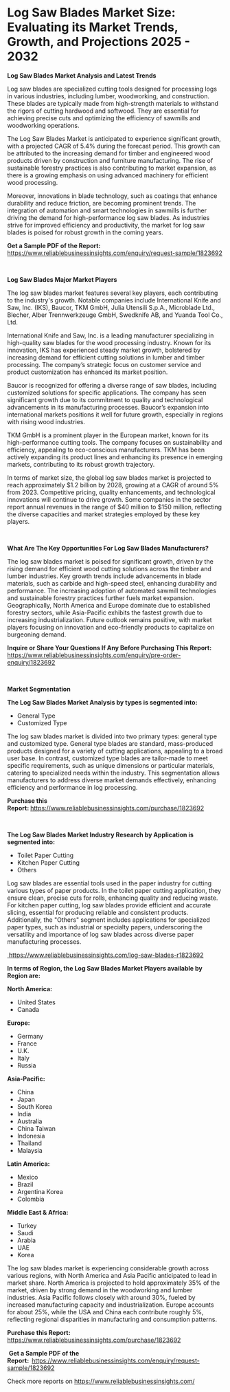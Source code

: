 <p><h1>Log Saw Blades Market Size: Evaluating its Market Trends, Growth, and Projections 2025 - 2032</h1></p><p><strong>Log Saw Blades Market Analysis and Latest Trends</strong></p>
<p><p>Log saw blades are specialized cutting tools designed for processing logs in various industries, including lumber, woodworking, and construction. These blades are typically made from high-strength materials to withstand the rigors of cutting hardwood and softwood. They are essential for achieving precise cuts and optimizing the efficiency of sawmills and woodworking operations.</p><p>The Log Saw Blades Market is anticipated to experience significant growth, with a projected CAGR of 5.4% during the forecast period. This growth can be attributed to the increasing demand for timber and engineered wood products driven by construction and furniture manufacturing. The rise of sustainable forestry practices is also contributing to market expansion, as there is a growing emphasis on using advanced machinery for efficient wood processing.</p><p>Moreover, innovations in blade technology, such as coatings that enhance durability and reduce friction, are becoming prominent trends. The integration of automation and smart technologies in sawmills is further driving the demand for high-performance log saw blades. As industries strive for improved efficiency and productivity, the market for log saw blades is poised for robust growth in the coming years.</p></p>
<p><strong>Get a Sample PDF of the Report:&nbsp;</strong> <a href="https://www.reliablebusinessinsights.com/enquiry/request-sample/1823692?utm_campaign=3494&utm_medium=2&utm_source=Github&utm_content=ia&utm_term=08042025&utm_id=log-saw-blades">https://www.reliablebusinessinsights.com/enquiry/request-sample/1823692</a></p>
<p>&nbsp;</p>
<p><strong>Log Saw Blades Major Market Players</strong></p>
<p><p>The log saw blades market features several key players, each contributing to the industry's growth. Notable companies include International Knife and Saw, Inc. (IKS), Baucor, TKM GmbH, Julia Utensili S.p.A., Microblade Ltd., Blecher, Alber Trennwerkzeuge GmbH, Swedknife AB, and Yuanda Tool Co., Ltd.</p><p>International Knife and Saw, Inc. is a leading manufacturer specializing in high-quality saw blades for the wood processing industry. Known for its innovation, IKS has experienced steady market growth, bolstered by increasing demand for efficient cutting solutions in lumber and timber processing. The company’s strategic focus on customer service and product customization has enhanced its market position.</p><p>Baucor is recognized for offering a diverse range of saw blades, including customized solutions for specific applications. The company has seen significant growth due to its commitment to quality and technological advancements in its manufacturing processes. Baucor’s expansion into international markets positions it well for future growth, especially in regions with rising wood industries.</p><p>TKM GmbH is a prominent player in the European market, known for its high-performance cutting tools. The company focuses on sustainability and efficiency, appealing to eco-conscious manufacturers. TKM has been actively expanding its product lines and enhancing its presence in emerging markets, contributing to its robust growth trajectory.</p><p>In terms of market size, the global log saw blades market is projected to reach approximately $1.2 billion by 2028, growing at a CAGR of around 5% from 2023. Competitive pricing, quality enhancements, and technological innovations will continue to drive growth. Some companies in the sector report annual revenues in the range of $40 million to $150 million, reflecting the diverse capacities and market strategies employed by these key players.</p></p>
<p>&nbsp;</p>
<p><strong>What Are The Key Opportunities For Log Saw Blades Manufacturers?</strong></p>
<p><p>The log saw blades market is poised for significant growth, driven by the rising demand for efficient wood cutting solutions across the timber and lumber industries. Key growth trends include advancements in blade materials, such as carbide and high-speed steel, enhancing durability and performance. The increasing adoption of automated sawmill technologies and sustainable forestry practices further fuels market expansion. Geographically, North America and Europe dominate due to established forestry sectors, while Asia-Pacific exhibits the fastest growth due to increasing industrialization. Future outlook remains positive, with market players focusing on innovation and eco-friendly products to capitalize on burgeoning demand.</p></p>
<p><strong>Inquire or Share Your Questions If Any Before Purchasing This Report:</strong> <a href="https://www.reliablebusinessinsights.com/enquiry/pre-order-enquiry/1823692?utm_campaign=3494&utm_medium=2&utm_source=Github&utm_content=ia&utm_term=08042025&utm_id=log-saw-blades">https://www.reliablebusinessinsights.com/enquiry/pre-order-enquiry/1823692</a></p>
<p>&nbsp;</p>
<p><strong>Market Segmentation</strong></p>
<p><strong>The Log Saw Blades Market Analysis by types is segmented into:</strong></p>
<p><ul><li>General Type</li><li>Customized Type</li></ul></p>
<p><p>The log saw blades market is divided into two primary types: general type and customized type. General type blades are standard, mass-produced products designed for a variety of cutting applications, appealing to a broad user base. In contrast, customized type blades are tailor-made to meet specific requirements, such as unique dimensions or particular materials, catering to specialized needs within the industry. This segmentation allows manufacturers to address diverse market demands effectively, enhancing efficiency and performance in log processing.</p></p>
<p><strong>Purchase this Report:&nbsp;</strong><a href="https://www.reliablebusinessinsights.com/purchase/1823692?utm_campaign=3494&utm_medium=2&utm_source=Github&utm_content=ia&utm_term=08042025&utm_id=log-saw-blades">https://www.reliablebusinessinsights.com/purchase/1823692</a></p>
<p>&nbsp;</p>
<p><strong>The Log Saw Blades Market Industry Research by Application is segmented into:</strong></p>
<p><ul><li>Toilet Paper Cutting</li><li>Kitchen Paper Cutting</li><li>Others</li></ul></p>
<p><p>Log saw blades are essential tools used in the paper industry for cutting various types of paper products. In the toilet paper cutting application, they ensure clean, precise cuts for rolls, enhancing quality and reducing waste. For kitchen paper cutting, log saw blades provide efficient and accurate slicing, essential for producing reliable and consistent products. Additionally, the "Others" segment includes applications for specialized paper types, such as industrial or specialty papers, underscoring the versatility and importance of log saw blades across diverse paper manufacturing processes.</p></p>
<p><a href="https://www.reliablebusinessinsights.com/log-saw-blades-r1823692?utm_campaign=3494&utm_medium=2&utm_source=Github&utm_content=ia&utm_term=08042025&utm_id=log-saw-blades">&nbsp;https://www.reliablebusinessinsights.com/log-saw-blades-r1823692</a></p>
<p><strong>In terms of Region, the Log Saw Blades Market Players available by Region are:</strong></p>
<p>
    <p> <strong> North America: </strong>
        <ul>
            <li>United States</li>
            <li>Canada</li>
        </ul>
        </p> 
    <p> <strong> Europe: </strong>
        <ul>
            <li>Germany</li>
            <li>France</li>
            <li>U.K.</li>
            <li>Italy</li>
            <li>Russia</li>
        </ul>
        </p> 
    <p> <strong> Asia-Pacific: </strong>
        <ul>
            <li>China</li>
            <li>Japan</li>
            <li>South Korea</li>
            <li>India</li>
            <li>Australia</li>
            <li>China Taiwan</li>
            <li>Indonesia</li>
            <li>Thailand</li>
            <li>Malaysia</li>
        </ul>
        </p> 
    <p> <strong> Latin America: </strong>
        <ul>
            <li>Mexico</li>
            <li>Brazil</li>
            <li>Argentina Korea</li>
            <li>Colombia</li>
        </ul>
        </p> 
    <p> <strong> Middle East & Africa: </strong>
        <ul>
            <li>Turkey</li>
            <li>Saudi</li>
            <li>Arabia</li>
            <li>UAE</li>
            <li>Korea</li>
        </ul>
    </p>
    </p>
<p><p>The log saw blades market is experiencing considerable growth across various regions, with North America and Asia Pacific anticipated to lead in market share. North America is projected to hold approximately 35% of the market, driven by strong demand in the woodworking and lumber industries. Asia Pacific follows closely with around 30%, fueled by increased manufacturing capacity and industrialization. Europe accounts for about 25%, while the USA and China each contribute roughly 5%, reflecting regional disparities in manufacturing and consumption patterns.</p></p>
<p><strong>Purchase this Report: </strong><a href="https://www.reliablebusinessinsights.com/purchase/1823692?utm_campaign=3494&utm_medium=2&utm_source=Github&utm_content=ia&utm_term=08042025&utm_id=log-saw-blades">https://www.reliablebusinessinsights.com/purchase/1823692</a></p>
<p>&nbsp;<strong>Get a Sample PDF of the Report:&nbsp;&nbsp;</strong><a href="https://www.reliablebusinessinsights.com/enquiry/request-sample/1823692?utm_campaign=3494&utm_medium=2&utm_source=Github&utm_content=ia&utm_term=08042025&utm_id=log-saw-blades">https://www.reliablebusinessinsights.com/enquiry/request-sample/1823692</a></p>
<p><strong></strong></p>
<p>Check more reports on <a href="https://www.reliablebusinessinsights.com/?utm_campaign=3494&utm_medium=2&utm_source=Github&utm_content=ia&utm_term=08042025&utm_id=log-saw-blades">https://www.reliablebusinessinsights.com/</a></p>